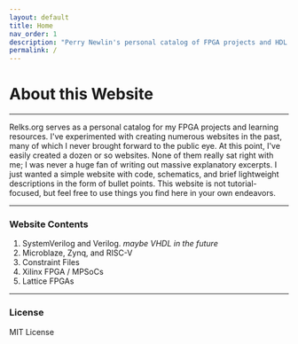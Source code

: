 ```yaml
---
layout: default
title: Home
nav_order: 1
description: "Perry Newlin's personal catalog of FPGA projects and HDL code snippets. For personal and educational purposes"
permalink: /
---
```


# About this Website

---

Relks.org serves as a personal catalog for my FPGA projects and learning resources. I've experimented with creating numerous websites in the past, many of which I never brought forward to the public eye. At this point, I've easily created a dozen or so websites. None of them really sat right with me; I was never a huge fan of writing out massive explanatory excerpts. I just wanted a simple website with code, schematics, and brief lightweight descriptions in the form of bullet points. This website is not tutorial-focused, but feel free to use things you find here in your own endeavors. 

---

### Website Contents

1. SystemVerilog and Verilog. *maybe VHDL in the future*  
2. Microblaze, Zynq, and RISC-V
3. Constraint Files
4. Xilinx FPGA / MPSoCs
5. Lattice FPGAs

---

### License

MIT License
